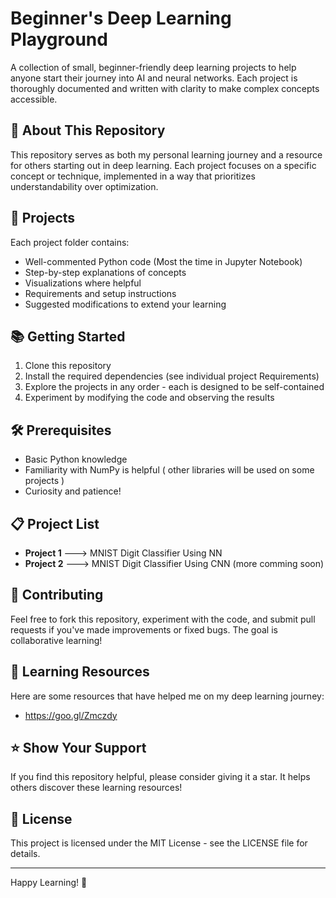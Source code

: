 # Beginner's Deep Learning Playground

A collection of small, beginner-friendly deep learning projects to help anyone start their journey into AI and neural networks. Each project is thoroughly documented and written with clarity to make complex concepts accessible.

## 🚀 About This Repository

This repository serves as both my personal learning journey and a resource for others starting out in deep learning. Each project focuses on a specific concept or technique, implemented in a way that prioritizes understandability over optimization.

## 🧠 Projects

Each project folder contains:
- Well-commented Python code (Most the time in Jupyter Notebook)
- Step-by-step explanations of concepts
- Visualizations where helpful
- Requirements and setup instructions
- Suggested modifications to extend your learning

## 📚 Getting Started

1. Clone this repository
2. Install the required dependencies (see individual project Requirements)
3. Explore the projects in any order - each is designed to be self-contained
4. Experiment by modifying the code and observing the results

## 🛠️ Prerequisites

- Basic Python knowledge
- Familiarity with NumPy is helpful ( other libraries will be used on some projects )
- Curiosity and patience!

## 📋 Project List

- **Project 1** ---> MNIST Digit Classifier Using NN
- **Project 2** ---> MNIST Digit Classifier Using CNN
(more comming  soon)

## 🤝 Contributing

Feel free to fork this repository, experiment with the code, and submit pull requests if you've made improvements or fixed bugs. The goal is collaborative learning!

## 📖 Learning Resources

Here are some resources that have helped me on my deep learning journey:
-  https://goo.gl/Zmczdy

## ⭐ Show Your Support

If you find this repository helpful, please consider giving it a star. It helps others discover these learning resources!

## 📝 License

This project is licensed under the MIT License - see the LICENSE file for details.

---

Happy Learning! 🎉
